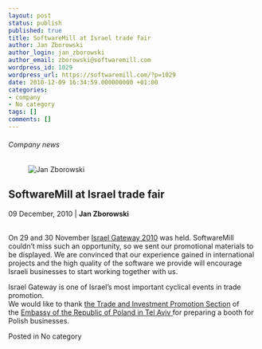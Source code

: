 ```yaml
---
layout: post
status: publish
published: true
title: SoftwareMill at Israel trade fair
author: Jan Zborowski
author_login: jan_zborowski
author_email: zborowski@softwaremill.com
wordpress_id: 1029
wordpress_url: https://softwaremill.com/?p=1029
date: 2010-12-09 16:34:59.000000000 +01:00
categories:
- company
- No category
tags: []
comments: []
---
```


<h6>Company news</h6>
<div class="post-header clearfix">
<figure><div class="image"><img src="https://softwaremill.com/wp-content/uploads/2013/04/zborowski.jpg" alt="Jan Zborowski"></div></figure><div class="title">
<h2 class="font-dark-blue font-normal">SoftwareMill at Israel trade fair</h2>09 December, 2010 | <b>Jan Zborowski</b><br><br>
</div>
</div>
<div class="post-rows"><div class="text">
<p id="Postyarchiwalne-SoftwareMillatIsraeltradefair">On 29 and 30 November <a href="http://www.israelgateway.com/events/149/" rel="nofollow">Israel Gateway 2010</a> was held. SoftwareMill couldn’t miss such an opportunity, so we sent our promotional materials to be displayed. We are convinced that our experience gained in international projects and the high quality of the software we provide will encourage Israeli businesses to start working together with us.</p>
<p>Israel Gateway is one of Israel’s most important cyclical events in trade promotion.<br>We would like to thank <a href="http://telaviv.trade.gov.pl/pl/" rel="nofollow">the </a><a href="http://telaviv.trade.gov.pl/pl/" rel="nofollow">Trade and Investment Promotion Section</a> of the <a href="http://telaviv.trade.gov.pl/pl/" rel="nofollow">Embassy of the Republic of Poland in Tel Aviv </a>for preparing a booth for Polish businesses.</p>
</div></div>
<div class="post-footer">Posted in No category</div>
